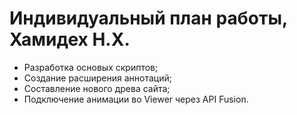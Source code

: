 # Индивидуальный план работы, Хамидех Н.Х.

- Разработка основых скриптов;
- Создание расширения аннотаций;
- Составление нового древа сайта;
- Подключение анимации во Viewer через API Fusion.